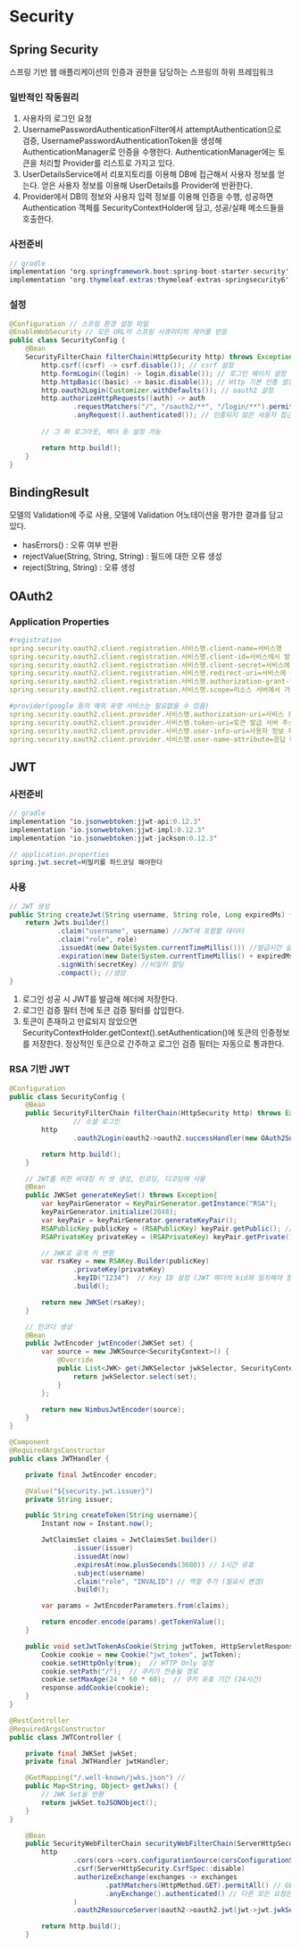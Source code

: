# Security

## Spring Security
스프링 기반 웹 애플리케이션의 인증과 권한을 담당하는 스프링의 하위 프레임워크

### 일반적인 작동원리
1. 사용자의 로그인 요청
2. UsernamePasswordAuthenticationFilter에서 attemptAuthentication으로 검증, UsernamePasswordAuthenticationToken을 생성해 AuthenticationManager로 인증을 수행한다. AuthenticationManager에는 토큰을 처리할 Provider를 리스트로 가지고 있다.
3. UserDetailsService에서 리포지토리를 이용해 DB에 접근해서 사용자 정보를 얻는다. 얻은 사용자 정보를 이용해 UserDetails를 Provider에 반환한다.
4. Provider에서 DB의 정보와 사용자 입력 정보를 이용해 인증을 수행, 성공하면 Authentication 객체를 SecurityContextHolder에 담고, 성공/실패 메소드들을 호출한다.

### 사전준비

```java
// gradle
implementation 'org.springframework.boot:spring-boot-starter-security'
implementation 'org.thymeleaf.extras:thymeleaf-extras-springsecurity6'
```

### 설정

```java
@Configuration // 스프링 환경 설정 파일
@EnableWebSecurity // 모든 URL이 스프링 시큐리티의 제어를 받음
public class SecurityConfig {
    @Bean
    SecurityFilterChain filterChain(HttpSecurity http) throws Exception {
        http.csrf((csrf) -> csrf.disable()); // csrf 설정
        http.formLogin((login) -> login.disable()); // 로그인 페이지 설정
        http.httpBasic((basic) -> basic.disable()); // Http 기본 인증 설정
        http.oauth2Login(Customizer.withDefaults()); // oauth2 설정
        http.authorizeHttpRequests((auth) -> auth
                .requestMatchers("/", "/oauth2/**", "/login/**").permitAll()
                .anyRequest().authenticated()); // 인증되지 않은 사용자 접근 가능 페이지 설정
        
        // 그 외 로그아웃, 헤더 등 설정 가능

        return http.build();
    }
}
```

## BindingResult

모델의 Validation에 주로 사용, 모델에 Validation 어노테이션을 평가한 결과를 담고 있다.

- hasErrors() : 오류 여부 반환
- rejectValue(String, String, String) : 필드에 대한 오류 생성
- reject(String, String) : 오류 생성

## OAuth2
### Application Properties
```yaml
#registration
spring.security.oauth2.client.registration.서비스명.client-name=서비스명
spring.security.oauth2.client.registration.서비스명.client-id=서비스에서 발급 받은 아이디
spring.security.oauth2.client.registration.서비스명.client-secret=서비스에서 발급 받은 비밀번호
spring.security.oauth2.client.registration.서비스명.redirect-uri=서비스에 등록한 우리쪽 로그인 성공 URI
spring.security.oauth2.client.registration.서비스명.authorization-grant-type=authorization_code
spring.security.oauth2.client.registration.서비스명.scope=리소스 서버에서 가져올 데이터 범위

#provider(google 등의 해외 유명 서비스는 필요없을 수 있음)
spring.security.oauth2.client.provider.서비스명.authorization-uri=서비스 로그인 창 주소
spring.security.oauth2.client.provider.서비스명.token-uri=토큰 발급 서버 주소
spring.security.oauth2.client.provider.서비스명.user-info-uri=사용자 정보 획득 주소
spring.security.oauth2.client.provider.서비스명.user-name-attribute=응답 데이터 변수
```

## JWT
### 사전준비
```java
// gradle
implementation 'io.jsonwebtoken:jjwt-api:0.12.3'
implementation 'io.jsonwebtoken:jjwt-impl:0.12.3'
implementation 'io.jsonwebtoken:jjwt-jackson:0.12.3'

// application.properties
spring.jwt.secret=비밀키를 하드코딩 해야한다
```

### 사용

```java
// JWT 생성
public String createJwt(String username, String role, Long expiredMs) {
    return Jwts.builder()
            .claim("username", username) //JWT에 포함할 데이터
            .claim("role", role)
            .issuedAt(new Date(System.currentTimeMillis())) //발급시간 설정
            .expiration(new Date(System.currentTimeMillis() + expiredMs)) //만료시간 설정
            .signWith(secretKey) //비밀키 할당
            .compact(); //생성
}
```
1. 로그인 성공 시 JWT를 발급해 헤더에 저장한다.
2. 로그인 검증 필터 전에 토큰 검증 필터를 삽입한다.
3. 토큰이 존재하고 만료되지 않았으면 SecurityContextHolder.getContext().setAuthentication()에 토큰의 인증정보를 저장한다. 정상적인 토큰으로 간주하고 로그인 검증 필터는 자동으로 통과한다.

### RSA 기반 JWT
```java
@Configuration
public class SecurityConfig {
    @Bean
    public SecurityFilterChain filterChain(HttpSecurity http) throws Exception {
				// 소셜 로그인
        http
                .oauth2Login(oauth2->oauth2.successHandler(new OAuth2SuccessHandler()));

        return http.build();
    }

    // JWT를 위한 비대칭 키 셋 생성, 인코딩, 디코딩에 사용
    @Bean
    public JWKSet generateKeySet() throws Exception{
        var keyPairGenerator = KeyPairGenerator.getInstance("RSA");
        keyPairGenerator.initialize(2048);
        var keyPair = keyPairGenerator.generateKeyPair();
        RSAPublicKey publicKey = (RSAPublicKey) keyPair.getPublic(); // 공개 키 생성, Gateway에서 검증에 사용
        RSAPrivateKey privateKey = (RSAPrivateKey) keyPair.getPrivate();

        // JWK로 공개 키 변환
        var rsaKey = new RSAKey.Builder(publicKey)
                .privateKey(privateKey)
                .keyID("1234")  // Key ID 설정 (JWT 헤더의 kid와 일치해야 함)
                .build();

        return new JWKSet(rsaKey);
    }

    // 인코더 생성
    @Bean
    public JwtEncoder jwtEncoder(JWKSet set) {
        var source = new JWKSource<SecurityContext>() {
            @Override
            public List<JWK> get(JWKSelector jwkSelector, SecurityContext securityContext) throws KeySourceException {
                return jwkSelector.select(set);
            }
        };

        return new NimbusJwtEncoder(source);
    }
}
```
```java
@Component
@RequiredArgsConstructor
public class JWTHandler {

    private final JwtEncoder encoder;

    @Value("${security.jwt.issuer}")
    private String issuer;

    public String createToken(String username){
        Instant now = Instant.now();

        JwtClaimsSet claims = JwtClaimsSet.builder()
                .issuer(issuer)
                .issuedAt(now)
                .expiresAt(now.plusSeconds(3600)) // 1시간 유효
                .subject(username)
                .claim("role", "INVALID") // 역할 추가 (필요시 변경)
                .build();

        var params = JwtEncoderParameters.from(claims);

        return encoder.encode(params).getTokenValue();
    }

    public void setJwtTokenAsCookie(String jwtToken, HttpServletResponse response) {
        Cookie cookie = new Cookie("jwt_token", jwtToken);
        cookie.setHttpOnly(true);  // HTTP Only 설정
        cookie.setPath("/");  // 쿠키가 전송될 경로
        cookie.setMaxAge(24 * 60 * 60);  // 쿠키 유효 기간 (24시간)
        response.addCookie(cookie);
    }
}
```
```java
@RestController
@RequiredArgsConstructor
public class JWTController {

    private final JWKSet jwkSet;
    private final JWTHandler jwtHandler;

    @GetMapping("/.well-known/jwks.json") // 
    public Map<String, Object> getJwks() {
        // JWK Set을 반환
        return jwkSet.toJSONObject();
    }
}
```
```java
    @Bean
    public SecurityWebFilterChain securityWebFilterChain(ServerHttpSecurity http) {
        http
                .cors(cors->cors.configurationSource(corsConfigurationSource()))
                .csrf(ServerHttpSecurity.CsrfSpec::disable)
                .authorizeExchange(exchanges -> exchanges
                        .pathMatchers(HttpMethod.GET).permitAll() // GET 요청은 인증 불필요
                        .anyExchange().authenticated() // 다른 모든 요청은 인증 필요
                )
                .oauth2ResourceServer(oauth2->oauth2.jwt(jwt->jwt.jwkSetUri(jwkSetUri))); // .well-known/jwks.json

        return http.build();
    }
```